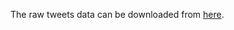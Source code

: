 The raw tweets data can be downloaded from [here](https://www.kaggle.com/manchunhui/us-election-2020-tweets).
